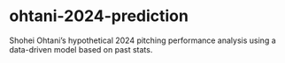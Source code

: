 # ohtani-2024-prediction
Shohei Ohtani’s hypothetical 2024 pitching performance analysis using a data-driven model based on past stats.
